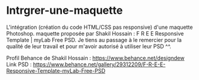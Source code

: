 # Intrgrer-une-maquette
L'intégration (création du code HTML/CSS pas responsive) d'une maquette Photoshop. maquette proposée par Shakil Hossain : F R E E Responsive Template | myLab Free PSD. Je tiens au passage à le remercier pour la qualité de leur travail et pour m'avoir autorisé à utiliser leur PSD ^^.

Profil Behance de Shakil Hossain : https://www.behance.net/designdew <br/>
Link PSD : https://www.behance.net/gallery/29312209/F-R-E-E-Responsive-Template-myLab-Free-PSD

